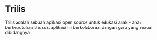 # Trilis
Trilis adalah sebuah aplikasi open source untuk edukasi anak - anak berkebutuhan khusus. aplikasi ini berkolaborasi dengan guru yang sesuai dibidangnya
